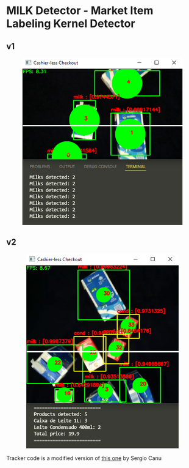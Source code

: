 # MILK Detector - Market Item Labeling Kernel Detector 

## v1
<p align="center">
  <img src="milk_v1.png" />
</p>

## v2
<p align="center">
  <img src="milk_v2.png" />
</p>

<p>Tracker code is a modified version of <a href="https://pysource.com/2021/01/28/object-tracking-with-opencv-and-python/">this one</a> by Sergio Canu</p>